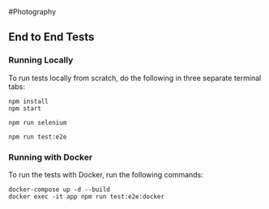 #Photography

## End to End Tests

### Running Locally

To run tests locally from scratch, do the following in three separate terminal tabs:

```
npm install
npm start
```

```
npm run selenium
```

```
npm run test:e2e
```

### Running with Docker

To run the tests with Docker, run the following commands:

```
docker-compose up -d --build
docker exec -it app npm run test:e2e:docker
```